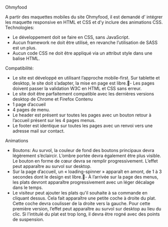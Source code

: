Ohmyfood

A partir des maquettes mobiles du site Ohmyfood, il est demandé d’ intégrer les maquette responsive en HTML et CSS et d’y inclure des animations CSS.
Technologies:
-  Le développement doit se faire en CSS, sans JavaScript.
-  Aucun framework ne doit être utilisé, en revanche l’utilisation de SASS est un plus.
-  Aucun code CSS ne doit être appliqué via un attribut style dans une balise HTML. 

Compatibilité:
-  Le site est développé en utilisant l’approche mobile-first. Sur tablette et desktop, le site doit s’adapter, la mise en page est libre.-  Les pages doivent passer la validation W3C en HTML et CSS sans erreur.
-  Le site doit être parfaitement compatible avec les dernières versions desktop de Chrome et Firefox
Contenu
- 1 page d’accueil
- 4 pages de menu.
- Le header est présent sur toutes les pages avec un bouton retour à l’accueil présent sur les 4 pages menus.
- Le footer est identique sur toutes les pages avec un renvoi vers une adresse mail sur contact.

Animations
- Boutons: Au survol, la couleur de fond des boutons principaux devra légèrement s’éclaircir. L’ombre portée devra également être plus visible. Le bouton en forme de cœur  devra se remplir progressivement. L’effet peut apparaître au survol sur desktop.
- Sur la page d’accueil, un « loading-spinner » apparaît en amont, de 1 à 3 secondes dont le design est libre.- À l’arrivée sur la page des menus, les plats devront apparaître progressivement avec un léger décalage dans le temps.
- Le visiteur peut ajouter les plats qu'il souhaite à sa commande en cliquant dessus. Cela fait apparaître une petite coche à droite du plat. Cette coche devra coulisser de la droite vers la gauche. Pour cette première version, l’effet peut apparaître au survol sur desktop au lieu du clic. Si l’intitulé du plat est trop long, il devra être rogné avec des points de suspension. 

